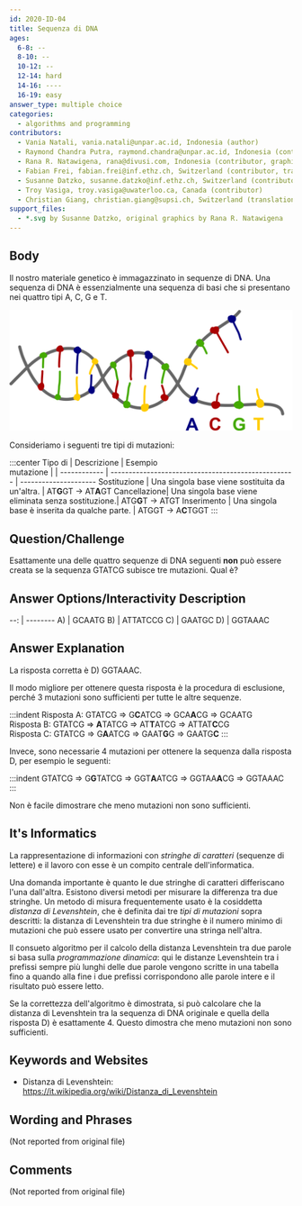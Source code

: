 ```yaml
---
id: 2020-ID-04
title: Sequenza di DNA
ages:
  6-8: --
  8-10: --
  10-12: --
  12-14: hard
  14-16: ----
  16-19: easy
answer_type: multiple choice
categories:
  - algorithms and programming
contributors:
  - Vania Natali, vania.natali@unpar.ac.id, Indonesia (author)
  - Raymond Chandra Putra, raymond.chandra@unpar.ac.id, Indonesia (contributor)
  - Rana R. Natawigena, rana@divusi.com, Indonesia (contributor, graphics)
  - Fabian Frei, fabian.frei@inf.ethz.ch, Switzerland (contributor, translation from English into German)
  - Susanne Datzko, susanne.datzko@inf.ethz.ch, Switzerland (contributor, graphics)
  - Troy Vasiga, troy.vasiga@uwaterloo.ca, Canada (contributor)
  - Christian Giang, christian.giang@supsi.ch, Switzerland (translation from German into Italian)
support_files:
  - *.svg by Susanne Datzko, original graphics by Rana R. Natawigena
---
```



## Body

Il nostro materiale genetico è immagazzinato in sequenze di DNA. Una sequenza di DNA è essenzialmente una sequenza di basi che si presentano nei quattro tipi A, C, G e T. 

![](graphics/2020-ID-04_taskbody-compatible.svg "ADN (300px)")

Consideriamo i seguenti tre tipi di mutazioni:

:::center
Tipo di      | Descrizione                                         | Esempio              \
mutazione    |                                                     |
------------ | --------------------------------------------------- | ---------------------
Sostituzione | Una singola base viene sostituita da un'altra.      | AT**G**GT → AT**A**GT
Cancellazione| Una singola base viene eliminata senza sostituzione.| ATG**G**T → ATGT
Inserimento  | Una singola base è inserita da qualche parte.       | ATGGT → A**C**TGGT
:::


## Question/Challenge

Esattamente una delle quattro sequenze di DNA seguenti **non** può essere creata se la sequenza GTATCG subisce tre mutazioni. Qual è?


## Answer Options/Interactivity Description

--: | --------
 A) | GCAATG
 B) | ATTATCCG
 C) | GAATGC
 D) | GGTAAAC


## Answer Explanation

La risposta corretta è D) GGTAAAC.

Il modo migliore per ottenere questa risposta è la procedura di esclusione, perché 3 mutazioni sono sufficienti per tutte le altre sequenze.

:::indent
Risposta A: GTATCG ⇒ G**C**ATCG ⇒ GCA**A**CG ⇒ GCAATG  
Risposta B: GTATCG ⇒ **A**TATCG ⇒ AT**T**ATCG ⇒ ATTAT**C**CG  
Risposta C: GTATCG ⇒ G**A**ATCG ⇒ GAAT**G**G ⇒ GAATG**C**
:::

Invece, sono necessarie 4 mutazioni per ottenere la sequenza dalla risposta D, per esempio le seguenti: 

:::indent
GTATCG ⇒ G**G**TATCG ⇒ GGT**A**ATCG ⇒ GGTAA**A**CG ⇒ GGTAAAC
:::

Non è facile dimostrare che meno mutazioni non sono sufficienti. 


## It's Informatics

La rappresentazione di informazioni con _stringhe di caratteri_ (sequenze di lettere) e il lavoro con esse è un compito centrale dell'informatica. 

Una domanda importante è quanto le due stringhe di caratteri differiscano l'una dall'altra. Esistono diversi metodi per misurare la differenza tra due stringhe. Un metodo di misura frequentemente usato è la cosiddetta _distanza di Levenshtein_, che è definita dai tre _tipi di mutazioni_ sopra descritti: la distanza di Levenshtein tra due stringhe è il numero minimo di mutazioni che può essere usato per convertire una stringa nell'altra.

Il consueto algoritmo per il calcolo della distanza Levenshtein tra due parole si basa sulla _programmazione dinamica_: qui le distanze Levenshtein tra i prefissi sempre più lunghi delle due parole vengono scritte in una tabella fino a quando alla fine i due prefissi corrispondono alle parole intere e il risultato può essere letto. 

Se la correttezza dell'algoritmo è dimostrata, si può calcolare che la distanza di Levenshtein tra la sequenza di DNA originale e quella della risposta D) è esattamente 4. Questo dimostra che meno mutazioni non sono sufficienti.  


## Keywords and Websites

 - Distanza di Levenshtein: https://it.wikipedia.org/wiki/Distanza_di_Levenshtein 


## Wording and Phrases

(Not reported from original file)


## Comments

(Not reported from original file)
